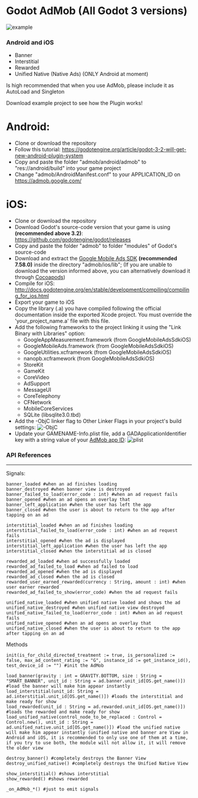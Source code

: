 # Godot AdMob (All Godot 3 versions)
![example](https://i.imgur.com/9Gl22Ta.png)

### Android and iOS
- Banner 
- Interstitial
- Rewarded
- Unified Native (Native Ads) (ONLY Android at moment)

Is high recommended that when you use AdMob, please include it as AutoLoad and Singleton

Download example project to see how the Plugin works!

# Android:
- Clone or download the repository
- Follow this tutorial: https://godotengine.org/article/godot-3-2-will-get-new-android-plugin-system
- Copy and paste the folder "admob/android/admob" to "res://android/build" into your game project
- Change "admob/AndroidManifest.conf" to your APPLICATION_ID on https://admob.google.com/

# iOS:
- Clone or download the repository
- Download Godot's source-code version that your game is using **(recommended above 3.2)**: https://github.com/godotengine/godot/releases
- Copy and paste the folder "admob" to folder "modules" of Godot's source-code
- Download and extract the [Google Mobile Ads SDK](https://developers.google.com/admob/ios/download) **(recommended 7.58.0)** inside the directory "admob/ios/lib"; (If you are unable to download the version informed above, you can alternatively download it through [Cocoapods](https://cocoapods.org/#install))
- Compile for iOS: http://docs.godotengine.org/en/stable/development/compiling/compiling_for_ios.html
- Export your game to iOS
- Copy the library (.a) you have compiled following the official documentation inside the exported Xcode project. You must override the 'your_project_name.a' file with this file.
- Add the following frameworks to the project linking it using the "Link Binary with Libraries" option:
	- GoogleAppMeasurement.framework (from GoogleMobileAdsSdkiOS)
	- GoogleMobileAds.framework (from GoogleMobileAdsSdkiOS)
	- GoogleUtilities.xcframework (from GoogleMobileAdsSdkiOS)
	- nanopb.xcframework (from GoogleMobileAdsSdkiOS)
	- StoreKit
	- GameKit
	- CoreVideo
	- AdSupport
	- MessageUI
	- CoreTelephony
	- CFNetwork
	- MobileCoreServices
	- SQLite (libsqlite3.0.tbd)
- Add the -ObjC linker flag to Other Linker Flags in your project's build settings:
![-ObjC](https://developers.google.com/admob/images/ios/objc_linker_flag.png)
- Update your GAMENAME-Info.plist file, add a GADApplicationIdentifier key with a string value of your [AdMob app ID](https://support.google.com/admob/answer/7356431):
![plist](https://i.imgur.com/1tcKXx5.png)

### API References
---
Signals:
```GDScript
banner_loaded #when an ad finishes loading
banner_destroyed #when banner view is destroyed
banner_failed_to_load(error_code : int) #when an ad request fails
banner_opened #when an ad opens an overlay that
banner_left_application #when the user has left the app
banner_closed #when the user is about to return to the app after tapping on an ad

interstitial_loaded #when an ad finishes loading
interstitial_failed_to_load(error_code : int) #when an ad request fails
interstitial_opened #when the ad is displayed
interstitial_left_application #when the user has left the app
interstitial_closed #when the interstitial ad is closed

rewarded_ad_loaded #when ad successfully loaded
rewarded_ad_failed_to_load #when ad failed to load
rewarded_ad_opened #when the ad is displayed
rewarded_ad_closed #when the ad is closed
rewarded_user_earned_rewarded(currency : String, amount : int) #when user earner rewarded
rewarded_ad_failed_to_show(error_code) #when the ad request fails

unified_native_loaded #when unified native loaded and shows the ad
unified_native_destroyed #when unified native view destroyed
unified_native_failed_to_load(error_code : int) #when an ad request fails
unified_native_opened #when an ad opens an overlay that
unified_native_closed #when the user is about to return to the app after tapping on an ad
```

Methods
```GDScript
init(is_for_child_directed_treatment := true, is_personalized := false, max_ad_content_rating := "G", instance_id := get_instance_id(), test_device_id := "") #init the AdMob

load_banner(gravity : int = GRAVITY.BOTTOM, size : String = "SMART_BANNER", unit_id : String = ad.banner.unit_id[OS.get_name()]) #load the banner will make him appear instantly
load_interstitial(unit_id: String = ad.interstitial.unit_id[OS.get_name()]) #loads the interstitial and make ready for show
load_rewarded(unit_id : String = ad.rewarded.unit_id[OS.get_name()]) #loads the rewarded and make ready for show
load_unified_native(control_node_to_be_replaced : Control = Control.new(), unit_id : String = ad.unified_native.unit_id[OS.get_name()]) #load the unified native will make him appear instantly (unified native and banner are View in Android and iOS, it is recommended to only use one of them at a time, if you try to use both, the module will not allow it, it will remove the older view

destroy_banner() #completely destroys the Banner View
destroy_unified_native() #completely destroys the Unified Native View

show_interstitial() #shows interstitial
show_rewarded() #shows rewarded

_on_AdMob_*() #just to emit signals
```
